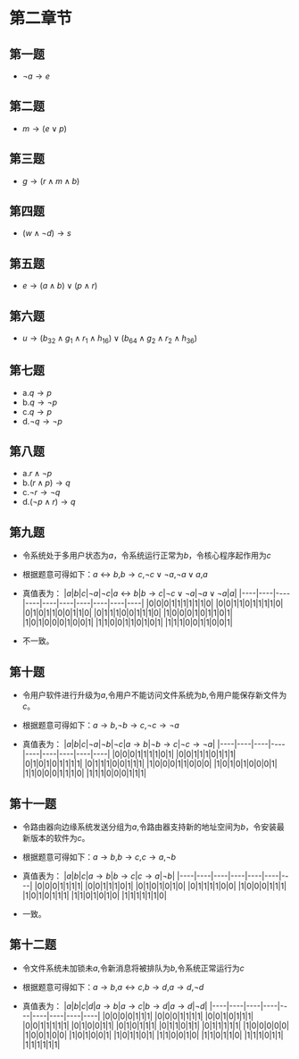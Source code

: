 # 第二章节

## 第一题

* $\neg a \rightarrow e$

## 第二题

* $m \rightarrow (e \vee p)$

## 第三题

* $g\rightarrow (r\wedge m\wedge b)$

## 第四题

* $(w \wedge \neg d)\rightarrow s$

## 第五题

* $e \rightarrow (a \wedge b) \vee (p \wedge r)$

## 第六题

* $u \rightarrow (b_{32} \wedge g_{1} \wedge r_{1} \wedge h_{16}) \vee (b_{64} \wedge g_{2} \wedge r_{2} \wedge h_{36})$

## 第七题

* a.$q \rightarrow p$
* b.$q \rightarrow \neg p$ 
* c.$q \rightarrow p$
* d.$\neg q \rightarrow \neg p$

## 第八题

* a.$r \wedge \neg p$
* b.$(r \wedge p) \rightarrow q$ 
* c.$\neg r \rightarrow \neg q$
* d.$(\neg p \wedge r) \rightarrow q$

## 第九题

* 令系统处于多用户状态为$a$，令系统运行正常为$b$，令核心程序起作用为$c$
* 根据题意可得如下：$a \leftrightarrow b$,$b \rightarrow c$,$\neg c \vee \neg a$,$\neg a \vee a$,$a$

* 真值表为：
  |$a$|$b$|$c$|$\neg a$|$\neg c$|$a \leftrightarrow b$|$b \rightarrow c$|$\neg c \vee \neg a$|$\neg a \vee \neg a$|$a$|
  |----|----|----|----|----|----|----|----|----|----|
  |0|0|0|1|1|1|1|1|1|0|
  |0|0|1|1|0|1|1|1|1|0|
  |0|1|0|1|1|0|0|1|1|0|
  |0|1|1|1|0|0|1|1|1|0|
  |1|0|0|0|1|0|1|1|0|1|
  |1|0|1|0|0|0|1|0|0|1|
  |1|1|0|0|1|1|0|1|0|1|
  |1|1|1|0|0|1|1|0|0|1|

* 不一致。
  
## 第十题

* 令用户软件进行升级为$a$,令用户不能访问文件系统为$b$,令用户能保存新文件为$c$。
* 根据题意可得如下：$a \rightarrow b$,$\neg b \rightarrow c$,$\neg c \rightarrow \neg a$

* 真值表为：
  |$a$|$b$|$c$|$\neg a$|$\neg b$|$\neg c$|$a \rightarrow b$|$\neg b \rightarrow c$|$\neg c \rightarrow \neg a$|
  |----|----|----|----|----|----|----|----|----|
  |0|0|0|1|1|1|1|0|1|
  |0|0|1|1|1|0|1|1|1|
  |0|1|0|1|0|1|1|1|1|
  |0|1|1|1|0|0|1|1|1|
  |1|0|0|0|1|1|0|0|0|
  |1|0|1|0|1|0|0|0|1|
  |1|1|0|0|0|1|1|1|0|
  |1|1|1|0|0|0|1|1|1|

## 第十一题

* 令路由器向边缘系统发送分组为$a$,令路由器支持新的地址空间为$b$，令安装最新版本的软件为$c$。
* 根据题意可得如下：$a \rightarrow b$,$b \rightarrow c$,$c \rightarrow a$,$\neg b$

* 真值表为：
  |$a$|$b$|$c$|$a \rightarrow b$|$b \rightarrow c$|$c \rightarrow a$|$\neg b$|
  |----|----|----|----|----|----|----|
  |0|0|0|1|1|1|1|
  |0|0|1|1|1|0|1|
  |0|1|0|1|0|1|0|
  |0|1|1|1|1|0|0|
  |1|0|0|0|1|1|1|
  |1|0|1|0|1|1|1|
  |1|1|0|1|0|1|0|
  |1|1|1|1|1|1|0|

* 一致。

## 第十二题

* 令文件系统未加锁未$a$,令新消息将被排队为$b$,令系统正常运行为$c$
* 根据题意可得如下：$a \rightarrow b$,$a \leftrightarrow c$,$b \rightarrow d$,$a \rightarrow d$,$\neg d$
  
* 真值表为：
  |$a$|$b$|$c$|$d$|$a \rightarrow b$|$a \rightarrow c$|$b \rightarrow d$|$a \rightarrow d$|$\neg d$|
  |----|----|----|----|----|----|----|----|----|
  |0|0|0|0|1|1|1|
  |0|0|0|1|1|1|1|
  |0|0|1|0|1|1|1|
  |0|0|1|1|1|1|1|
  |0|1|0|0|1|1|
  |0|1|0|1|1|1|
  |0|1|1|0|1|1|
  |0|1|1|1|1|1|
  |1|0|0|0|0|0|
  |1|0|0|1|0|0|
  |1|0|1|0|0|1|
  |1|0|1|1|0|1|
  |1|1|0|0|1|0|
  |1|1|0|1|1|0|
  |1|1|1|0|1|1|
  |1|1|1|1|1|1|


  
